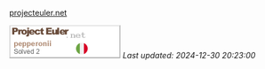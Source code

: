 [projecteuler.net](https://projecteuler.net/archives)

![Profile Image](./profileimage.png)
_Last updated: 2024-12-30 20:23:00_
